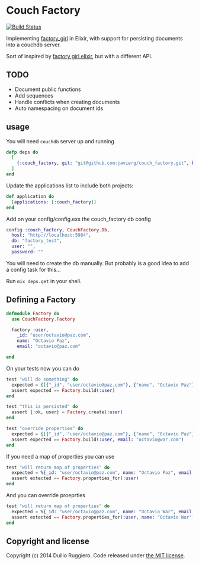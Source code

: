 Couch Factory
============

[![Build Status](https://travis-ci.org/javierg/couch_factory.png)](https://travis-ci.org/javierg/couch_factory)

Implementing [factory_girl](http://github.com/thoughtbot/factory_girl) in Elixir, with support for persisting documents into a couchdb server.

Sort of inspired by [factory girl elixir](https://github.com/sinetris/factory_girl_elixir), but with a different API.

## TODO

* Document public functions
* Add sequences
* Handle conflicts when creating documents
* Auto namespacing on document ids

## usage

You will need `couchdb` server up and running

```elixir
defp deps do
  [
    {:couch_factory, git: "git@github.com:javierg/couch_factory.git", branch: "master"}
  ]
end
```

Update the applications list to include both projects:

```elixir
def application do
  [applications: [:couch_factory]]
end
```

Add on your config/config.exs the couch_factory db config

```elixir
config :couch_factory, CouchFactory.Db,
  host: "http://localhost:5984",
  db: "factory_test",
  user: "",
  password: ""
```

You will need to create the db manually.
But probably is  a good idea to add a config task for this...

Run `mix deps.get` in your shell.


## Defining a Factory

```elixir
defmodule Factory do
  use CouchFactory.Factory

  factory :user,
    _id: "user/octavio@paz.com",
    name: "Octavio Paz",
    email: "octavio@paz.com"

end
```

On your tests now you can do

```elixir
test "will do something" do
  expected = {[{"_id", "user/octavio@paz.com"}, {"name", "Octavio Paz"}, {"email", "octavio@paz.com"}]}
  assert expected == Factory.build(:user)
end

test "this is persisted" do
  assert {:ok, user} = Factory.create(:user)
end

test "override properties" do
  expected = {[{"_id", "user/octavio@paz.com"}, {"name", "Octavio Paz"}, {"email", "octavio@war.com"}]}
  assert expected == Factory.build(:user, email: "octavio@war.com")
end
```

If you need a map of properties you can use

```elixir
test "will return map of properties" do
  expected = %{_id: "user/octavio@paz.com", name: "Octavio Paz", email: "octavio@paz.com"}
  assert extected == Factory.properties_for(:user)
end
```

And you can override proeprties

```elixir
test "will return map of properties" do
  expected = %{_id: "user/octavio@paz.com", name: "Octavio War", email: "octavio@paz.com"}
  assert extected == Factory.properties_for(:user, name: "Octavio War")
end
```


## Copyright and license

Copyright (c) 2014 Duilio Ruggiero. Code released under [the MIT license](LICENSE).
